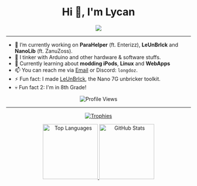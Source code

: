 <h1 align="center">Hi 👋, I'm Lycan</h1>

<p align="center">
  <img src="https://readme-typing-svg.herokuapp.com?font=Fira+Code&size=19&pause=1000&color=F7AE2B&width=460&lines=Heya%2C+I+am+Lycan.+%F0%9F%91%8B;Loves+programming+%26+reverse+engineering.%E2%9A%99%EF%B8%8F;Pretty+gud+in+C%2B%2B+%26+Python+%F0%9F%90%8D;Hobbyist+Penetration+Tester+%F0%9F%8F%B4%E2%80%8D%E2%98%A0%EF%B8%8F;Linux+is+superior.+%F0%9F%90%A7">
</p>

---

- 🔭 I’m currently working on **ParaHelper** (ft. Enterizz), **LeUnBrIck** and **NanoLib** (ft. ZanuZoss).
- 🧪 I tinker with Arduino and other hardware & software stuffs.
- 🌱 Currently learning about **modding iPods**, **Linux** and **WebApps**
- 📫 You can reach me via [Email](mailto:longdotailz@gmail.com) or Discord: `longdoz`.
- ⚡ Fun fact: I made [LeUnBrIck](https://lycanld.github.io/LeUnBrIck/), the Nano 7G unbricker toolkit.
- 💀 Fun fact 2: I'm in 8th Grade!

<p align="center">
  <img src="https://komarev.com/ghpvc/?username=lycanld&label=Profile+Views&color=blue" alt="Profile Views">
</p>

---

<p align="center">
  <a href="https://github.com/ryo-ma/github-profile-trophy">
    <img src="https://github-profile-trophy.vercel.app/?username=lycanld&theme=radical" alt="Trophies">
  </a>
</p>

<p align="center">
  <a href="https://github.com/anuraghazra/github-readme-stats">
    <img height="150" src="https://github-readme-stats.vercel.app/api/top-langs/?username=lycanld&layout=compact&theme=radical" alt="Top Languages">
  </a>
  <a href="https://github.com/anuraghazra/github-readme-stats">
    <img height="150" src="https://github-readme-stats.vercel.app/api?username=lycanld&show_icons=true&theme=radical" alt="GitHub Stats">
  </a>
</p>
